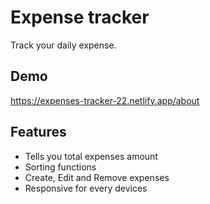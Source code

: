 # Expense tracker

Track your daily expense.

## Demo

https://expenses-tracker-22.netlify.app/about

## Features

- Tells you total expenses amount
- Sorting functions
- Create, Edit and Remove expenses
- Responsive for every devices

